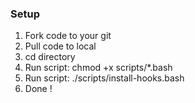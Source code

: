 ### Setup 
1. Fork code to your git
2. Pull code to local
3. cd directory
4. Run script: chmod +x scripts/*.bash
5. Run script: ./scripts/install-hooks.bash
6. Done !

